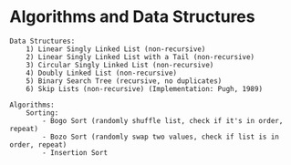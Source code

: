# Algorithms and Data Structures

    Data Structures:
        1) Linear Singly Linked List (non-recursive)
        2) Linear Singly Linked List with a Tail (non-recursive)
        3) Circular Singly Linked List (non-recursive)
        4) Doubly Linked List (non-recursive)
        5) Binary Search Tree (recursive, no duplicates)
        6) Skip Lists (non-recursive) (Implementation: Pugh, 1989)
    
    Algorithms:
        Sorting: 
            - Bogo Sort (randomly shuffle list, check if it's in order, repeat)
            - Bozo Sort (randomly swap two values, check if list is in order, repeat)
            - Insertion Sort